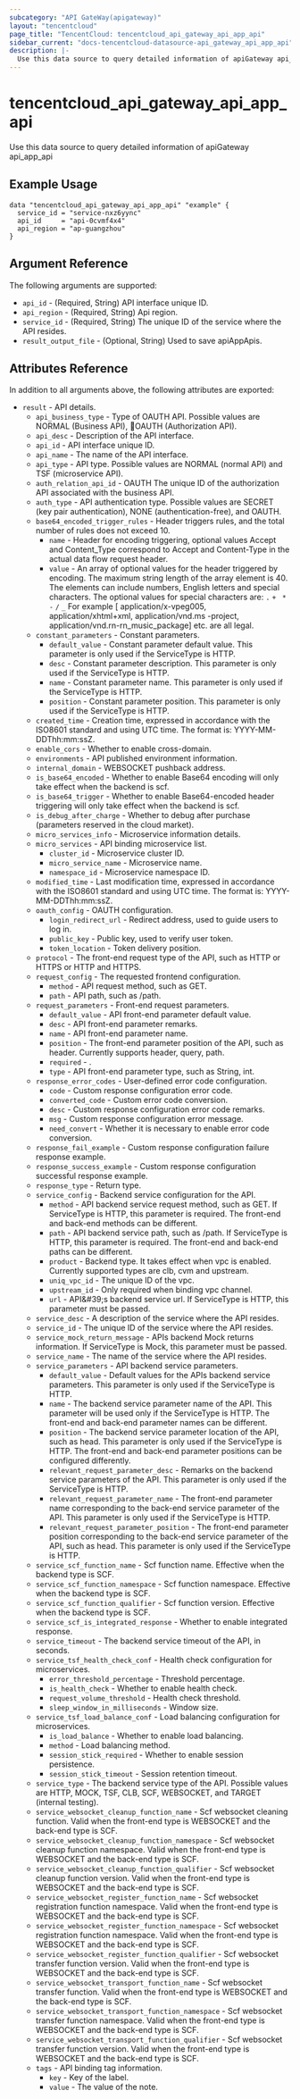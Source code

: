 ```yaml
---
subcategory: "API GateWay(apigateway)"
layout: "tencentcloud"
page_title: "TencentCloud: tencentcloud_api_gateway_api_app_api"
sidebar_current: "docs-tencentcloud-datasource-api_gateway_api_app_api"
description: |-
  Use this data source to query detailed information of apiGateway api_app_api
---
```


# tencentcloud_api_gateway_api_app_api

Use this data source to query detailed information of apiGateway api_app_api

## Example Usage

```hcl
data "tencentcloud_api_gateway_api_app_api" "example" {
  service_id = "service-nxz6yync"
  api_id     = "api-0cvmf4x4"
  api_region = "ap-guangzhou"
}
```

## Argument Reference

The following arguments are supported:

* `api_id` - (Required, String) API interface unique ID.
* `api_region` - (Required, String) Api region.
* `service_id` - (Required, String) The unique ID of the service where the API resides.
* `result_output_file` - (Optional, String) Used to save apiAppApis.

## Attributes Reference

In addition to all arguments above, the following attributes are exported:

* `result` - API details.
  * `api_business_type` - Type of OAUTH API. Possible values are NORMAL (Business API), OAUTH (Authorization API).
  * `api_desc` - Description of the API interface.
  * `api_id` - API interface unique ID.
  * `api_name` - The name of the API interface.
  * `api_type` - API type. Possible values are NORMAL (normal API) and TSF (microservice API).
  * `auth_relation_api_id` - OAUTH The unique ID of the authorization API associated with the business API.
  * `auth_type` - API authentication type. Possible values are SECRET (key pair authentication), NONE (authentication-free), and OAUTH.
  * `base64_encoded_trigger_rules` - Header triggers rules, and the total number of rules does not exceed 10.
    * `name` - Header for encoding triggering, optional values Accept and Content_Type correspond to Accept and Content-Type in the actual data flow request header.
    * `value` - An array of optional values for the header triggered by encoding. The maximum string length of the array element is 40. The elements can include numbers, English letters and special characters. The optional values for special characters are: `.` `+` ` *` `-` `/` `_` For example [ application/x-vpeg005, application/xhtml+xml, application/vnd.ms -project, application/vnd.rn-rn_music_package] etc. are all legal.
  * `constant_parameters` - Constant parameters.
    * `default_value` - Constant parameter default value. This parameter is only used if the ServiceType is HTTP.
    * `desc` - Constant parameter description. This parameter is only used if the ServiceType is HTTP.
    * `name` - Constant parameter name. This parameter is only used if the ServiceType is HTTP.
    * `position` - Constant parameter position. This parameter is only used if the ServiceType is HTTP.
  * `created_time` - Creation time, expressed in accordance with the ISO8601 standard and using UTC time. The format is: YYYY-MM-DDThh:mm:ssZ.
  * `enable_cors` - Whether to enable cross-domain.
  * `environments` - API published environment information.
  * `internal_domain` - WEBSOCKET pushback address.
  * `is_base64_encoded` - Whether to enable Base64 encoding will only take effect when the backend is scf.
  * `is_base64_trigger` - Whether to enable Base64-encoded header triggering will only take effect when the backend is scf.
  * `is_debug_after_charge` - Whether to debug after purchase (parameters reserved in the cloud market).
  * `micro_services_info` - Microservice information details.
  * `micro_services` - API binding microservice list.
    * `cluster_id` - Microservice cluster ID.
    * `micro_service_name` - Microservice name.
    * `namespace_id` - Microservice namespace ID.
  * `modified_time` - Last modification time, expressed in accordance with the ISO8601 standard and using UTC time. The format is: YYYY-MM-DDThh:mm:ssZ.
  * `oauth_config` - OAUTH configuration.
    * `login_redirect_url` - Redirect address, used to guide users to log in.
    * `public_key` - Public key, used to verify user token.
    * `token_location` - Token delivery position.
  * `protocol` - The front-end request type of the API, such as HTTP or HTTPS or HTTP and HTTPS.
  * `request_config` - The requested frontend configuration.
    * `method` - API request method, such as GET.
    * `path` - API path, such as /path.
  * `request_parameters` - Front-end request parameters.
    * `default_value` - API front-end parameter default value.
    * `desc` - API front-end parameter remarks.
    * `name` - API front-end parameter name.
    * `position` - The front-end parameter position of the API, such as header. Currently supports header, query, path.
    * `required` - .
    * `type` - API front-end parameter type, such as String, int.
  * `response_error_codes` - User-defined error code configuration.
    * `code` - Custom response configuration error code.
    * `converted_code` - Custom error code conversion.
    * `desc` - Custom response configuration error code remarks.
    * `msg` - Custom response configuration error message.
    * `need_convert` - Whether it is necessary to enable error code conversion.
  * `response_fail_example` - Custom response configuration failure response example.
  * `response_success_example` - Custom response configuration successful response example.
  * `response_type` - Return type.
  * `service_config` - Backend service configuration for the API.
    * `method` - API backend service request method, such as GET. If ServiceType is HTTP, this parameter is required. The front-end and back-end methods can be different.
    * `path` - API backend service path, such as /path. If ServiceType is HTTP, this parameter is required. The front-end and back-end paths can be different.
    * `product` - Backend type. It takes effect when vpc is enabled. Currently supported types are clb, cvm and upstream.
    * `uniq_vpc_id` - The unique ID of the vpc.
    * `upstream_id` - Only required when binding vpc channel.
    * `url` - API&amp;#39;s backend service url. If ServiceType is HTTP, this parameter must be passed.
  * `service_desc` - A description of the service where the API resides.
  * `service_id` - The unique ID of the service where the API resides.
  * `service_mock_return_message` - APIs backend Mock returns information. If ServiceType is Mock, this parameter must be passed.
  * `service_name` - The name of the service where the API resides.
  * `service_parameters` - API backend service parameters.
    * `default_value` - Default values for the APIs backend service parameters. This parameter is only used if the ServiceType is HTTP.
    * `name` - The backend service parameter name of the API. This parameter will be used only if the ServiceType is HTTP. The front-end and back-end parameter names can be different.
    * `position` - The backend service parameter location of the API, such as head. This parameter is only used if the ServiceType is HTTP. The front-end and back-end parameter positions can be configured differently.
    * `relevant_request_parameter_desc` - Remarks on the backend service parameters of the API. This parameter is only used if the ServiceType is HTTP.
    * `relevant_request_parameter_name` - The front-end parameter name corresponding to the back-end service parameter of the API. This parameter is only used if the ServiceType is HTTP.
    * `relevant_request_parameter_position` - The front-end parameter position corresponding to the back-end service parameter of the API, such as head. This parameter is only used if the ServiceType is HTTP.
  * `service_scf_function_name` - Scf function name. Effective when the backend type is SCF.
  * `service_scf_function_namespace` - Scf function namespace. Effective when the backend type is SCF.
  * `service_scf_function_qualifier` - Scf function version. Effective when the backend type is SCF.
  * `service_scf_is_integrated_response` - Whether to enable integrated response.
  * `service_timeout` - The backend service timeout of the API, in seconds.
  * `service_tsf_health_check_conf` - Health check configuration for microservices.
    * `error_threshold_percentage` - Threshold percentage.
    * `is_health_check` - Whether to enable health check.
    * `request_volume_threshold` - Health check threshold.
    * `sleep_window_in_milliseconds` - Window size.
  * `service_tsf_load_balance_conf` - Load balancing configuration for microservices.
    * `is_load_balance` - Whether to enable load balancing.
    * `method` - Load balancing method.
    * `session_stick_required` - Whether to enable session persistence.
    * `session_stick_timeout` - Session retention timeout.
  * `service_type` - The backend service type of the API. Possible values are HTTP, MOCK, TSF, CLB, SCF, WEBSOCKET, and TARGET (internal testing).
  * `service_websocket_cleanup_function_name` - Scf websocket cleaning function. Valid when the front-end type is WEBSOCKET and the back-end type is SCF.
  * `service_websocket_cleanup_function_namespace` - Scf websocket cleanup function namespace. Valid when the front-end type is WEBSOCKET and the back-end type is SCF.
  * `service_websocket_cleanup_function_qualifier` - Scf websocket cleanup function version. Valid when the front-end type is WEBSOCKET and the back-end type is SCF.
  * `service_websocket_register_function_name` - Scf websocket registration function namespace. Valid when the front-end type is WEBSOCKET and the back-end type is SCF.
  * `service_websocket_register_function_namespace` - Scf websocket registration function namespace. Valid when the front-end type is WEBSOCKET and the back-end type is SCF.
  * `service_websocket_register_function_qualifier` - Scf websocket transfer function version. Valid when the front-end type is WEBSOCKET and the back-end type is SCF.
  * `service_websocket_transport_function_name` - Scf websocket transfer function. Valid when the front-end type is WEBSOCKET and the back-end type is SCF.
  * `service_websocket_transport_function_namespace` - Scf websocket transfer function namespace. Valid when the front-end type is WEBSOCKET and the back-end type is SCF.
  * `service_websocket_transport_function_qualifier` - Scf websocket transfer function version. Valid when the front-end type is WEBSOCKET and the back-end type is SCF.
  * `tags` - API binding tag information.
    * `key` - Key of the label.
    * `value` - The value of the note.


